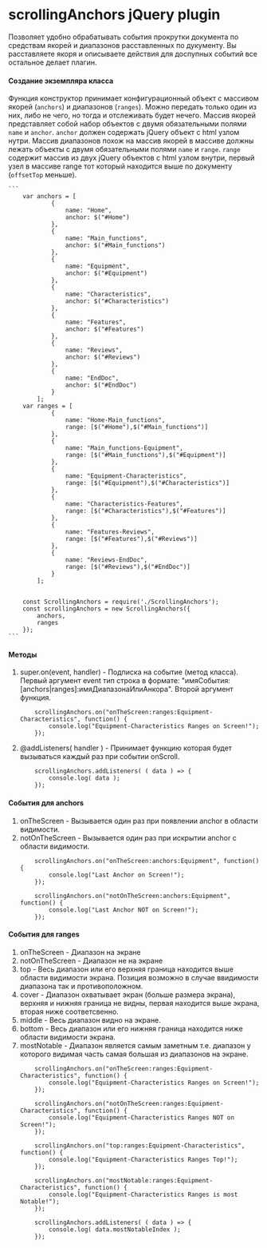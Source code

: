 # scrollingAnchors jQuery plugin
Позволяет удобно обрабатывать события прокрутки документа по средствам якорей и диапазонов расставленных по дукументу.
Вы расставляете якоря и описываете действия для доспупных событий все остальное делает плагин.

#### Создание экземпляра класса
Функция конструктор принимает конфигурационный объект с массивом якорей (`anchors`) и диапазонов (`ranges`). Можно передать только один из них, либо не чего, 
но тогда и отслеживать будет нечего. Массив якорей представляет собой набор объектов с двумя обязательными полями `name` и `anchor`. 
`anchor` должен содержать jQuery объект с html узлом нутри. Массив диапазонов похож на массив якорей в массиве должны лежать объекты с двумя обязательными 
полями `name` и `range`. `range` содержит массив из двух jQuery объектов с html узлом внутри, первый узел в массиве range тот который находится выше по документу 
(`offsetTop` меньше).

	```
		var anchors = [
				{
					name: "Home",
					anchor: $("#Home")
				},
				{
					name: "Main_functions",
					anchor: $("#Main_functions")
				},
				{
					name: "Equipment",
					anchor: $("#Equipment")
				},
				{
					name: "Characteristics",
					anchor: $("#Characteristics")
				},
				{
					name: "Features",
					anchor: $("#Features")
				},
				{
					name: "Reviews",
					anchor: $("#Reviews")
				},
				{
					name: "EndDoc",
					anchor: $("#EndDoc")
				}
			];
		var ranges = [
				{
					name: "Home-Main_functions",
					range: [$("#Home"),$("#Main_functions")]
				},
				{
					name: "Main_functions-Equipment",
					range: [$("#Main_functions"),$("#Equipment")]
				},
				{
					name: "Equipment-Characteristics",
					range: [$("#Equipment"),$("#Characteristics")]
				},
				{
					name: "Characteristics-Features",
					range: [$("#Characteristics"),$("#Features")]
				},
				{
					name: "Features-Reviews",
					range: [$("#Features"),$("#Reviews")]
				},
				{
					name: "Reviews-EndDoc",
					range: [$("#Reviews"),$("#EndDoc")]
				}
			];

			
		const ScrollingAnchors = require('./ScrollingAnchors');
		const scrollingAnchors = new ScrollingAnchors({
			anchors,
			ranges
		});
	```

#### Методы
1. super.on(event, handler) - Подписка на событие (метод класса). Первый аргумент event тип строка 
в формате: "имяСобытия:[anchors|ranges]:имяДиапазонаИлиАнкора". Второй аргумент функция.
	```
		scrollingAnchors.on("onTheScreen:ranges:Equipment-Characteristics", function() {
			console.log("Equipment-Characteristics Ranges on Screen!");
		});
	```
	
2. @addListeners( handler ) - Принимает функцию которая будет вызываться каждый раз при событии onScroll.
	```
		scrollingAnchors.addListeners( ( data ) => {
			console.log( data );
		});
	```

#### События для anchors
1. onTheScreen - Вызывается один раз при появлении anchor в области видимости.
2. notOnTheScreen - Вызывается один раз при искрытии anchor с области видимости.
	```
		scrollingAnchors.on("onTheScreen:anchors:Equipment", function() {
			console.log("Last Anchor on Screen!");
		});

		scrollingAnchors.on("notOnTheScreen:anchors:Equipment", function() {
			console.log("Last Anchor NOT on Screen!");
		});
	```

#### События для ranges
1. onTheScreen - Диапазон на экране
2. notOnTheScreen - Диапазон не на экране
3. top - Весь диапазон или его верхняя граница находится выше области видимости экрана. Позиция возможно в случае ввидимости диапазона так и противоположном.
4. cover - Диапазон охватывает экран (больше размера экрана), верхняя и нижняя граница не видны, первая находится выше экрана, вторая ниже соответсвенно.
5. middle - Весь диапазон видно на экране.
6. bottom - Весь диапазон или его нижняя граница находится ниже области видимости экрана.
7. mostNotable - Диапазон является самым заметным т.е. диапазон у которого видимая часть самая большая из диапазонов на экране.
	```
		scrollingAnchors.on("onTheScreen:ranges:Equipment-Characteristics", function() {
			console.log("Equipment-Characteristics Ranges on Screen!");
		});

		scrollingAnchors.on("notOnTheScreen:ranges:Equipment-Characteristics", function() {
			console.log("Equipment-Characteristics Ranges NOT on Screen!");
		});

		scrollingAnchors.on("top:ranges:Equipment-Characteristics", function() {
			console.log("Equipment-Characteristics Ranges Top!");
		});

		scrollingAnchors.on("mostNotable:ranges:Equipment-Characteristics", function() {
			console.log("Equipment-Characteristics Ranges is most Notable!");
		});

		scrollingAnchors.addListeners( ( data ) => {
			console.log( data.mostNotableIndex );
		});
	```
